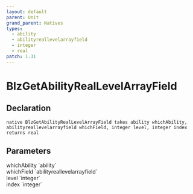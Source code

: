 ```yaml
---
layout: default
parent: Unit
grand_parent: Natives
types:
  - ability
  - abilityreallevelarrayfield
  - integer
  - real
patch: 1.31
---
```


# BlzGetAbilityRealLevelArrayField

## Declaration

```
native BlzGetAbilityRealLevelArrayField takes ability whichAbility, abilityreallevelarrayfield whichField, integer level, integer index returns real
```

## Parameters
<dl>
  <dt>whichAbility `ability`</dt>
  <dd></dd>

  <dt>whichField `abilityreallevelarrayfield`</dt>
  <dd></dd>

  <dt>level `integer`</dt>
  <dd></dd>

  <dt>index `integer`</dt>
  <dd></dd>
</dl>